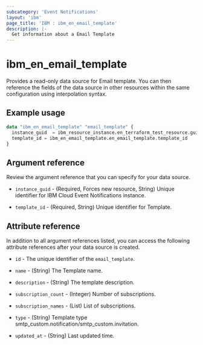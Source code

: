 ```yaml
---
subcategory: 'Event Notifications'
layout: 'ibm'
page_title: 'IBM : ibm_en_email_template'
description: |-
  Get information about a Email Template
---
```


# ibm_en_email_template

Provides a read-only data source for Email template. You can then reference the fields of the data source in other resources within the same configuration using interpolation syntax.

## Example usage

```terraform
data "ibm_en_email_template" "email_template" {
  instance_guid  = ibm_resource_instance.en_terraform_test_resource.guid
  template_id = ibm_en_email_template.en_email_template.template_id
}
```

## Argument reference

Review the argument reference that you can specify for your data source.

- `instance_guid` - (Required, Forces new resource, String) Unique identifier for IBM Cloud Event Notifications instance.

- `template_id` - (Required, String) Unique identifier for Template.

## Attribute reference

In addition to all argument references listed, you can access the following attribute references after your data source is created.

- `id` - The unique identifier of the `email_template`.

- `name` - (String) The Template name.

- `description` - (String) The template description.

- `subscription_count` - (Integer) Number of subscriptions.

- `subscription_names` - (List) List of subscriptions.

- `type` - (String) Template type smtp_custom.notification/smtp_custom.invitation.

- `updated_at` - (String) Last updated time.
